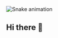 <img src="https://raw.githubusercontent.com/Subhadeep-Mandal/Subhadeep-Mandal/output/snake.svg" alt="Snake animation" />

###
## Hi there 👋

<!--
**Subhadeep-Mandal/Subhadeep-Mandal** is a ✨ _special_ ✨ repository because its `README.md` (this file) appears on your GitHub profile.

Here are some ideas to get you started:

- 🔭 I’m currently working on ...
- 🌱 I’m currently learning ...
- 👯 I’m looking to collaborate on ...
- 🤔 I’m looking for help with ...
- 💬 Ask me about ...
- 📫 How to reach me: ...
- 😄 Pronouns: ...
- ⚡ Fun fact: ...
-->
